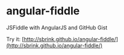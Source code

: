 angular-fiddle
==============

JSFiddle with AngularJS and GitHub Gist

Try it: [http://sbrink.github.io/angular-fiddle/](http://sbrink.github.io/angular-fiddle/)